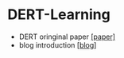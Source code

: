 # DERT-Learning

* DERT oringinal paper [[paper]](https://arxiv.org/abs/2005.12872)
* blog introduction [[blog]](https://zhuanlan.zhihu.com/p/351949204)
